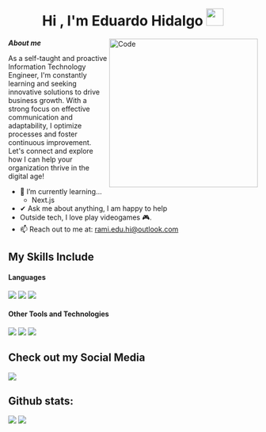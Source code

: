 <h1 align="center"><b>Hi , I'm Eduardo Hidalgo </b><img src="https://media.giphy.com/media/hvRJCLFzcasrR4ia7z/giphy.gif" width="35"></h1>
<!--  -->
<img align="right" width=300px alt="Code" src="https://media0.giphy.com/media/2IudUHdI075HL02Pkk/200.webp?cid=790b7611iqvytv1tsg7uiq7nrgp91qf0yir43wuq5oa7k5ee&ep=v1_gifs_search&rid=200.webp&ct=g" />

***About me***

As a self-taught and proactive Information Technology Engineer, I'm constantly learning and seeking innovative solutions to drive business growth. With a strong focus on effective communication and adaptability, I optimize processes and foster continuous improvement. Let's connect and explore how I can help your organization thrive in the digital age!
- 🌱 I’m currently learning...
  - Next.js
- ✔ Ask me about anything, I am happy to help<br>
- Outside tech, I love play videogames 🎮.
- 📫 Reach out to me at: <a href="rami.edu.hi@outlook.com">rami.edu.hi@outlook.com</a>

## My Skills Include

<h4> Languages </h4>
<span> 
  <img src="https://img.shields.io/badge/javascript-%23323330.svg?style=for-the-badge&logo=javascript&logoColor=%23F7DF1E">
  <img src="https://img.shields.io/badge/typescript-%23007ACC.svg?style=for-the-badge&logo=typescript&logoColor=white">
  <img src="https://img.shields.io/badge/c%23-%23239120.svg?style=for-the-badge&logo=csharp&logoColor=white">
  
 


</span>


<h4> Other Tools and Technologies </h4>
<span>
  <img src="https://img.shields.io/badge/Git-F05032?style=for-the-badge&logo=git&logoColor=white">
  <img src="https://img.shields.io/badge/jira-%230A0FFF.svg?style=for-the-badge&logo=jira&logoColor=white">
  <img src="https://img.shields.io/badge/chatGPT-74aa9c?style=for-the-badge&logo=openai&logoColor=white">



</span>

## Check out my Social Media
<span>
<a target="_blank" href="https://www.linkedin.com/in/eduardohg15/">
    <img src="https://img.shields.io/badge/linkedin-%230077B5.svg?style=for-the-badge&logo=linkedin&logoColor=white">
</a>
</span>


<h2>Github stats:</h2> 

[![](https://github-readme-stats.vercel.app/api?username=Eduardo9910&show_icons=true&theme=tokyonight&hide_border=true&locale=en)](https://github.com/Eduardo9910)
[![](https://github-readme-streak-stats.herokuapp.com/?user=Eduardo9910&theme=material-palenight)](https://github.com/Eduardo9910)
</div>


